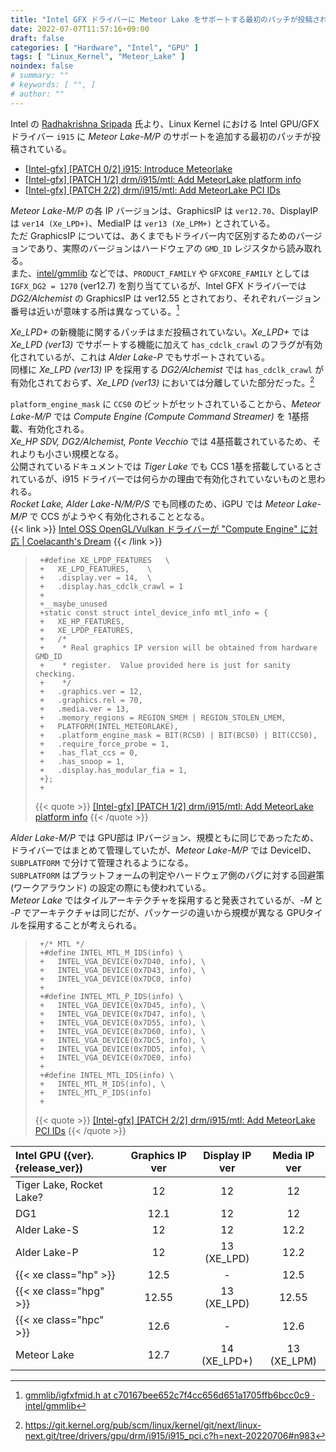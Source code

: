 ```yaml
---
title: "Intel GFX ドライバーに Meteor Lake をサポートする最初のパッチが投稿される ―― Gen12.7, Xe_LPD+, Xe_LPM+"
date: 2022-07-07T11:57:16+09:00
draft: false
categories: [ "Hardware", "Intel", "GPU" ]
tags: [ "Linux_Kernel", "Meteor_Lake" ]
noindex: false
# summary: ""
# keywords: [ "", ]
# author: ""
---
```


Intel の [Radhakrishna Sripada](https://www.linkedin.com/in/rkinvictus) 氏より、Linux Kernel における Intel GPU/GFX ドライバー `i915` に *Meteor Lake-M/P* のサポートを追加する最初のパッチが投稿されている。  

 * [[Intel-gfx] [PATCH 0/2] i915: Introduce Meteorlake](https://lists.freedesktop.org/archives/intel-gfx/2022-July/301011.html)
 * [[Intel-gfx] [PATCH 1/2] drm/i915/mtl: Add MeteorLake platform info](https://lists.freedesktop.org/archives/intel-gfx/2022-July/301009.html)
 * [[Intel-gfx] [PATCH 2/2] drm/i915/mtl: Add MeteorLake PCI IDs](https://lists.freedesktop.org/archives/intel-gfx/2022-July/301010.html)

*Meteor Lake-M/P* の各 IP バージョンは、GraphicsIP は `ver12.70`、DisplayIP は `ver14 (Xe_LPD+)`、MediaIP は `ver13 (Xe_LPM+)` とされている。  
ただ GraphicsIP については、あくまでもドライバー内で区別するためのバージョンであり、実際のバージョンはハードウェアの `GMD_ID` レジスタから読み取れる。  
また、[intel/gmmlib](https://github.com/intel/gmmlib) などでは、`PRODUCT_FAMILY` や `GFXCORE_FAMILY` としては `IGFX_DG2 = 1270` (ver12.7) を割り当てているが、Intel GFX ドライバーでは *DG2/Alchemist* の GraphicsIP は ver12.55 とされており、それぞれバージョン番号は近いが意味する所は異なっている。[^gmmlib]  

[^gmmlib]: [gmmlib/igfxfmid.h at c70167bee652c7f4cc656d651a1705ffb6bcc0c9 · intel/gmmlib](https://github.com/intel/gmmlib/blob/c70167bee652c7f4cc656d651a1705ffb6bcc0c9/Source/inc/common/igfxfmid.h#L69-L82)

*Xe_LPD+* の新機能に関するパッチはまだ投稿されていない。*Xe_LPD+* では *Xe_LPD (ver13)* でサポートする機能に加えて `has_cdclk_crawl` のフラグが有効化されているが、これは *Alder Lake-P* でもサポートされている。  
同様に *Xe_LPD (ver13)* IP を採用する *DG2/Alchemist* では `has_cdclk_crawl` が有効化されておらず、*Xe_LPD (ver13)* においては分離していた部分だった。[^cdclk_crawl]  

[^cdclk_crawl]: <https://git.kernel.org/pub/scm/linux/kernel/git/next/linux-next.git/tree/drivers/gpu/drm/i915/i915_pci.c?h=next-20220706#n983>

`platform_engine_mask` に `CCS0` のビットがセットされていることから、*Meteor Lake-M/P* では *Compute Engine (Compute Command Streamer)* を 1基搭載、有効化される。  
*Xe_HP SDV, DG2/Alchemist, Ponte Vecchio* では 4基搭載されているため、それよりも小さい規模となる。  
公開されているドキュメントでは *Tiger Lake* でも CCS 1基を搭載しているとされているが、i915 ドライバーでは何らかの理由で有効化されていないものと思われる。  
*Rocket Lake, Alder Lake-N/M/P/S* でも同様のため、iGPU では *Meteor Lake-M/P* で CCS がようやく有効化されることとなる。  
{{< link >}} [Intel OSS OpenGL/Vulkan ドライバーが "Compute Engine" に対応 | Coelacanth's Dream](/posts/2022/06/16/intel-ccs-mesa3d/) {{< /link >}}

 > 		+#define XE_LPDP_FEATURES	\
 > 		+	XE_LPD_FEATURES,	\
 > 		+	.display.ver = 14,	\
 > 		+	.display.has_cdclk_crawl = 1
 > 		+
 > 		+__maybe_unused
 > 		+static const struct intel_device_info mtl_info = {
 > 		+	XE_HP_FEATURES,
 > 		+	XE_LPDP_FEATURES,
 > 		+	/*
 > 		+	 * Real graphics IP version will be obtained from hardware GMD_ID
 > 		+	 * register.  Value provided here is just for sanity checking.
 > 		+	 */
 > 		+	.graphics.ver = 12,
 > 		+	.graphics.rel = 70,
 > 		+	.media.ver = 13,
 > 		+	.memory_regions = REGION_SMEM | REGION_STOLEN_LMEM,
 > 		+	PLATFORM(INTEL_METEORLAKE),
 > 		+	.platform_engine_mask = BIT(RCS0) | BIT(BCS0) | BIT(CCS0),
 > 		+	.require_force_probe = 1,
 > 		+	.has_flat_ccs = 0,
 > 		+	.has_snoop = 1,
 > 		+	.display.has_modular_fia = 1,
 > 		+};
 > 		+
 >
 > {{< quote >}} [[Intel-gfx] [PATCH 1/2] drm/i915/mtl: Add MeteorLake platform info](https://lists.freedesktop.org/archives/intel-gfx/2022-July/301009.html) {{< /quote >}}

*Alder Lake-M/P* では GPU部は IPバージョン、規模ともに同じであったため、ドライバーではまとめて管理していたが、*Meteor Lake-M/P* では DeviceID、`SUBPLATFORM` で分けて管理されるようになる。  
`SUBPLATFORM` はプラットフォームの判定やハードウェア側のバグに対する回避策 (ワークアラウンド) の設定の際にも使われている。  
*Meteor Lake* ではタイルアーキテクチャを採用すると発表されているが、*-M* と *-P* でアーキテクチャは同じだが、パッケージの違いから規模が異なる GPUタイルを採用することが考えられる。  

 > 		+/* MTL */
 > 		+#define INTEL_MTL_M_IDS(info) \
 > 		+	INTEL_VGA_DEVICE(0x7D40, info), \
 > 		+	INTEL_VGA_DEVICE(0x7D43, info), \
 > 		+	INTEL_VGA_DEVICE(0x7DC0, info)
 > 		+
 > 		+#define INTEL_MTL_P_IDS(info) \
 > 		+	INTEL_VGA_DEVICE(0x7D45, info), \
 > 		+	INTEL_VGA_DEVICE(0x7D47, info), \
 > 		+	INTEL_VGA_DEVICE(0x7D55, info), \
 > 		+	INTEL_VGA_DEVICE(0x7D60, info), \
 > 		+	INTEL_VGA_DEVICE(0x7DC5, info), \
 > 		+	INTEL_VGA_DEVICE(0x7DD5, info), \
 > 		+	INTEL_VGA_DEVICE(0x7DE0, info)
 > 		+
 > 		+#define INTEL_MTL_IDS(info) \
 > 		+	INTEL_MTL_M_IDS(info), \
 > 		+	INTEL_MTL_P_IDS(info)
 > 		+
 >
 > {{< quote >}} [[Intel-gfx] [PATCH 2/2] drm/i915/mtl: Add MeteorLake PCI IDs](https://lists.freedesktop.org/archives/intel-gfx/2022-July/301010.html) {{< /quote >}}

| Intel GPU ({ver}.{release_ver}) | Graphics IP ver | Display IP ver | Media IP ver |
| :-- | :--: | :--: | :--: |
| Tiger Lake, Rocket Lake? | 12 | 12 | 12 |
| DG1 | 12.1 | 12 | 12 |
| Alder Lake-S | 12 | 12 | 12.2 |
| Alder Lake-P | 12 | 13 (XE_LPD) | 12.2 |
| {{< xe class="hp" >}} | 12.5 | - | 12.5 |
| {{< xe class="hpg" >}} | 12.55 | 13 (XE_LPD) | 12.55 |
| {{< xe class="hpc" >}} | 12.6 | - | 12.6 |
| Meteor Lake | 12.7 | 14 (XE_LPD+) | 13 (XE_LPM) |

